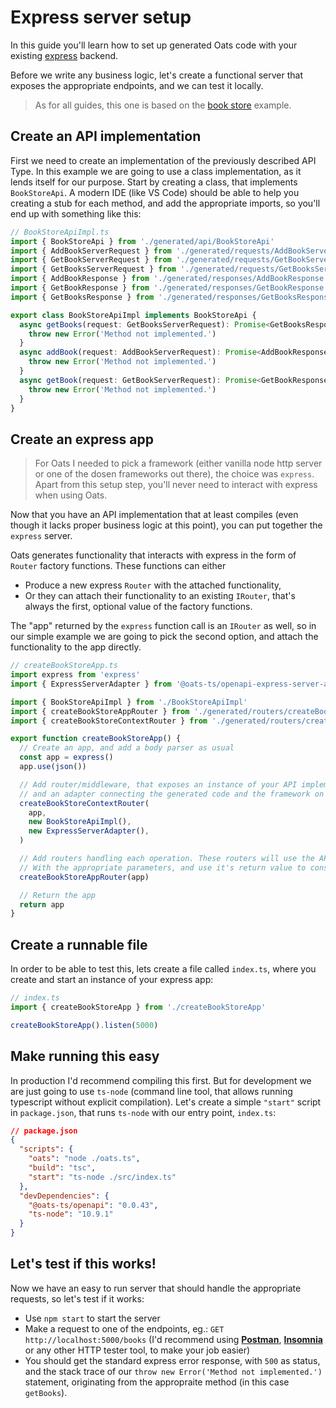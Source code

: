 # Express server setup

In this guide you'll learn how to set up generated Oats code with your existing [express](https://expressjs.com) backend.

Before we write any business logic, let's create a functional server that exposes the appropriate endpoints, and we can test it locally.

> As for all guides, this one is based on the [book store](https://github.com/oats-ts/oats-schemas/blob/master/schemas/book-store.json) example.

## Create an API implementation

First we need to create an implementation of the previously described API Type. In this example we are going to use a class implementation, as it lends itself for our purpose. Start by creating a class, that implements `BookStoreApi`. A modern IDE (like VS Code) should be able to help you creating a stub for each method, and add the appropriate imports, so you'll end up with something like this:

```typescript
// BookStoreApiImpl.ts
import { BookStoreApi } from './generated/api/BookStoreApi'
import { AddBookServerRequest } from './generated/requests/AddBookServerRequest'
import { GetBookServerRequest } from './generated/requests/GetBookServerRequest'
import { GetBooksServerRequest } from './generated/requests/GetBooksServerRequest'
import { AddBookResponse } from './generated/responses/AddBookResponse'
import { GetBookResponse } from './generated/responses/GetBookResponse'
import { GetBooksResponse } from './generated/responses/GetBooksResponse'

export class BookStoreApiImpl implements BookStoreApi {
  async getBooks(request: GetBooksServerRequest): Promise<GetBooksResponse> {
    throw new Error('Method not implemented.')
  }
  async addBook(request: AddBookServerRequest): Promise<AddBookResponse> {
    throw new Error('Method not implemented.')
  }
  async getBook(request: GetBookServerRequest): Promise<GetBookResponse> {
    throw new Error('Method not implemented.')
  }
}
```

## Create an express app

> For Oats I needed to pick a framework (either vanilla node http server or one of the dosen frameworks out there), the choice was `express`. Apart from this setup step, you'll never need to interact with express when using Oats.

Now that you have an API implementation that at least compiles (even though it lacks proper business logic at this point), you can put together the `express` server.

Oats generates functionality that interacts with express in the form of `Router` factory functions. These functions can either

- Produce a new express `Router` with the attached functionality,
- Or they can attach their functionality to an existing `IRouter`, that's always the first, optional value of the factory functions.

The "app" returned by the `express` function call is an `IRouter` as well, so in our simple example we are going to pick the second option, and attach the functionality to the app directly.

```typescript
// createBookStoreApp.ts
import express from 'express'
import { ExpressServerAdapter } from '@oats-ts/openapi-express-server-adapter'

import { BookStoreApiImpl } from './BookStoreApiImpl'
import { createBookStoreAppRouter } from './generated/routers/createBookStoreAppRouter'
import { createBookStoreContextRouter } from './generated/routers/createBookStoreContextRouter'

export function createBookStoreApp() {
  // Create an app, and add a body parser as usual
  const app = express()
  app.use(json())

  // Add router/middleware, that exposes an instance of your API implementation,
  // and an adapter connecting the generated code and the framework on response.locals.
  createBookStoreContextRouter(
    app,
    new BookStoreApiImpl(),
    new ExpressServerAdapter(),
  )

  // Add routers handling each operation. These routers will use the API implementation
  // With the appropriate parameters, and use it's return value to construct a response.
  createBookStoreAppRouter(app)

  // Return the app
  return app
}
```

## Create a runnable file

In order to be able to test this, lets create a file called `index.ts`, where you create and start an instance of your express app:

```typescript
// index.ts
import { createBookStoreApp } from './createBookStoreApp'

createBookStoreApp().listen(5000)
```

## Make running this easy

In production I'd recommend compiling this first. But for development we are just going to use `ts-node` (command line tool, that allows running typescript without explicit compilation). Let's create a simple `"start"` script in `package.json`, that runs `ts-node` with our entry point, `index.ts`:

```json
// package.json
{
  "scripts": {
    "oats": "node ./oats.ts",
    "build": "tsc",
    "start": "ts-node ./src/index.ts"
  },
  "devDependencies": {
    "@oats-ts/openapi": "0.0.43",
    "ts-node": "10.9.1"
  }
}
```

## Let's test if this works!

Now we have an easy to run server that should handle the appropriate requests, so let's test if it works:

- Use `npm start` to start the server
- Make a request to one of the endpoints, eg.: `GET http://localhost:5000/books` (I'd recommend using [**Postman**](https://www.postman.com), [**Insomnia**](https://insomnia.rest) or any other HTTP tester tool, to make your job easier)
- You should get the standard express error response, with `500` as status, and the stack trace of our `throw new Error('Method not implemented.')` statement, originating from the appropraite method (in this case `getBooks`).
